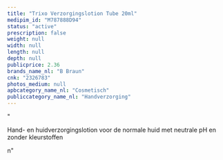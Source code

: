 ```yaml
---
title: "Trixo Verzorgingslotion Tube 20ml"
medipim_id: "M787888D94"
status: "active"
prescription: false
weight: null
width: null
length: null
depth: null
publicprice: 2.36
brands_name_nl: "B Braun"
cnk: "2326783"
photos_medium: null
apbcategory_name_nl: "Cosmetisch"
publiccategory_name_nl: "Handverzorging"
---
```

"<p>Hand- en huidverzorgingslotion voor de normale huid met neutrale pH en zonder kleurstoffen</p>n"

